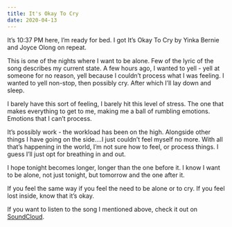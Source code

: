 ```yaml
---
title: It's Okay To Cry
date: 2020-04-13
---
```


It’s 10:37 PM here, I’m ready for bed. I got It’s Okay To Cry by Yinka Bernie and Joyce Olong on repeat.

This is one of the nights where I want to be alone. Few of the lyric of the song describes my current state. A few hours ago, I wanted to yell - yell at someone for no reason, yell because I couldn’t process what I was feeling. I wanted to yell non-stop, then possibly cry. After which I’ll lay down and sleep.

I barely have this sort of feeling, I barely hit this level of stress. The one that makes everything to get to me, making me a ball of rumbling emotions. Emotions that I can’t process.

It’s possibly work - the workload has been on the high. Alongside other things I have going on the side….I just couldn’t feel myself no more. With all that’s happening in the world, I’m not sure how to feel, or process things. I guess I’ll just opt for breathing in and out.

I hope tonight becomes longer, longer than the one before it. I know I want to be alone, not just tonight, but tomorrow and the one after it.

If you feel the same way if you feel the need to be alone or to cry. If you feel lost inside, know that it’s okay.

If you want to listen to the song I mentioned above, check it out on [SoundCloud](https://soundcloud.com/yinkabernie/its-okay-to-cry).